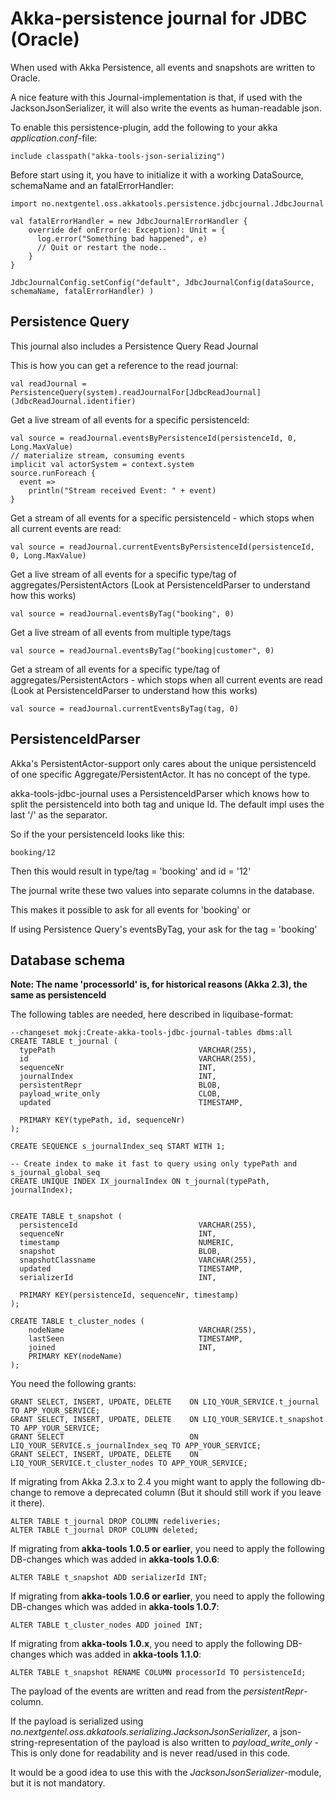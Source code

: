 Akka-persistence journal for JDBC (Oracle)
================================================

When used with Akka Persistence, all events and snapshots are written to Oracle.

A nice feature with this Journal-implementation is that, if used with the JacksonJsonSerializer, it will also write the events as human-readable json.
 
To enable this persistence-plugin, add the following to your akka *application.conf*-file:

    include classpath("akka-tools-json-serializing")

Before start using it, you have to initialize it with a working DataSource, schemaName and an fatalErrorHandler:

    import no.nextgentel.oss.akkatools.persistence.jdbcjournal.JdbcJournal
    
    val fatalErrorHandler = new JdbcJournalErrorHandler {
        override def onError(e: Exception): Unit = {
          log.error("Something bad happened", e)
          // Quit or restart the node..
        }
    }
    
    JdbcJournalConfig.setConfig("default", JdbcJournalConfig(dataSource, schemaName, fatalErrorHandler) )
    
Persistence Query
----------------------------
This journal also includes a Persistence Query Read Journal

This is how you can get a reference to the read journal:
    
    val readJournal = PersistenceQuery(system).readJournalFor[JdbcReadJournal](JdbcReadJournal.identifier)
    
Get a live stream of all events for a specific persistenceId:

    val source = readJournal.eventsByPersistenceId(persistenceId, 0, Long.MaxValue)
    // materialize stream, consuming events
    implicit val actorSystem = context.system
    source.runForeach {
      event =>
        println("Stream received Event: " + event)
    }
    
    
Get a stream of all events for a specific persistenceId - which stops when all current events are read:

    val source = readJournal.currentEventsByPersistenceId(persistenceId, 0, Long.MaxValue)
    
Get a live stream of all events for a specific type/tag of aggregates/PersistentActors
(Look at PersistenceIdParser to understand how this works)

    val source = readJournal.eventsByTag("booking", 0)
    
Get a live stream of all events from multiple type/tags
    
    val source = readJournal.eventsByTag("booking|customer", 0)
    
Get a stream of all events for a specific type/tag of aggregates/PersistentActors - which stops when all current events are read
(Look at PersistenceIdParser to understand how this works) 

    val source = readJournal.currentEventsByTag(tag, 0)
       
       
PersistenceIdParser
------------------------

Akka's PersistentActor-support only cares about the unique persistenceId of one specific Aggregate/PersistentActor.
It has no concept of the type.

akka-tools-jdbc-journal uses a PersistenceIdParser which knows how to split the persistenceId into both
tag and unique Id. The default impl uses the last '/' as the separator.

So if the your persistenceId looks like this:

    booking/12
    
Then this would result in type/tag = 'booking' and id = '12'

The journal write these two values into separate columns in the database.

This makes it possible to ask for all events for 'booking' or

If using Persistence Query's eventsByTag, your ask for the tag = 'booking'



Database schema
-------------------------
 
**Note: The name 'processorId' is, for historical reasons (Akka 2.3), the same as persistenceId**

The following tables are needed, here described in liquibase-format:

    --changeset mokj:Create-akka-tools-jdbc-journal-tables dbms:all
    CREATE TABLE t_journal (
      typePath                                VARCHAR(255),
      id                                      VARCHAR(255),
      sequenceNr                              INT,
      journalIndex                            INT,
      persistentRepr                          BLOB,
      payload_write_only                      CLOB,
      updated                                 TIMESTAMP,
    
      PRIMARY KEY(typePath, id, sequenceNr)
    );
    
    CREATE SEQUENCE s_journalIndex_seq START WITH 1;
    
    -- Create index to make it fast to query using only typePath and s_journal_global_seq
    CREATE UNIQUE INDEX IX_journalIndex ON t_journal(typePath, journalIndex);
    
    
    CREATE TABLE t_snapshot (
      persistenceId                           VARCHAR(255),
      sequenceNr                              INT,
      timestamp                               NUMERIC,
      snapshot                                BLOB,
      snapshotClassname                       VARCHAR(255),
      updated                                 TIMESTAMP,
      serializerId                            INT,
    
      PRIMARY KEY(persistenceId, sequenceNr, timestamp)
    );
    
    CREATE TABLE t_cluster_nodes (
        nodeName                              VARCHAR(255),
        lastSeen                              TIMESTAMP,
        joined                                INT,
        PRIMARY KEY(nodeName)
    );
    
You need the following grants:
    
    GRANT SELECT, INSERT, UPDATE, DELETE    ON LIQ_YOUR_SERVICE.t_journal TO APP_YOUR_SERVICE;
    GRANT SELECT, INSERT, UPDATE, DELETE    ON LIQ_YOUR_SERVICE.t_snapshot TO APP_YOUR_SERVICE;
    GRANT SELECT                            ON LIQ_YOUR_SERVICE.s_journalIndex_seq TO APP_YOUR_SERVICE;
    GRANT SELECT, INSERT, UPDATE, DELETE    ON LIQ_YOUR_SERVICE.t_cluster_nodes TO APP_YOUR_SERVICE;


If migrating from Akka 2.3.x to 2.4 you might want to apply the following db-change to remove a deprecated column (But it should still work if you leave it there). 

    ALTER TABLE t_journal DROP COLUMN redeliveries;
    ALTER TABLE t_journal DROP COLUMN deleted;

If migrating from **akka-tools 1.0.5 or earlier**, you need to apply the following DB-changes which was added in **akka-tools 1.0.6**:

    ALTER TABLE t_snapshot ADD serializerId INT;

If migrating from **akka-tools 1.0.6 or earlier**, you need to apply the following DB-changes which was added in **akka-tools 1.0.7**:

    ALTER TABLE t_cluster_nodes ADD joined INT;

If migrating from **akka-tools 1.0.x**, you need to apply the following DB-changes which was added in **akka-tools 1.1.0**:

    ALTER TABLE t_snapshot RENAME COLUMN processorId TO persistenceId;

The payload of the events are written and read from the *persistentRepr*-column.

If the payload is serialized using *no.nextgentel.oss.akkatools.serializing.JacksonJsonSerializer*,
a json-string-representation of the payload is also written to *payload_write_only* - This is only done
for readability and is never read/used in this code.


It would be a good idea to use this with the *JacksonJsonSerializer*-module, but it is not mandatory.